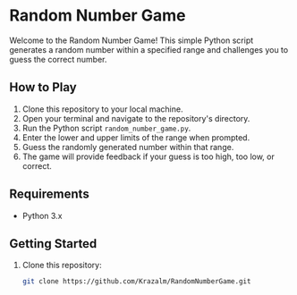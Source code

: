 # Random Number Game

Welcome to the Random Number Game! This simple Python script generates a random number within a specified range and challenges you to guess the correct number.

## How to Play

1. Clone this repository to your local machine.
2. Open your terminal and navigate to the repository's directory.
3. Run the Python script `random_number_game.py`.
4. Enter the lower and upper limits of the range when prompted.
5. Guess the randomly generated number within that range.
6. The game will provide feedback if your guess is too high, too low, or correct.

## Requirements

- Python 3.x

## Getting Started

1. Clone this repository:
   ```bash
   git clone https://github.com/Krazalm/RandomNumberGame.git
